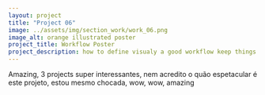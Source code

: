 ```yaml
---
layout: project
title: "Project 06"
image: ../assets/img/section_work/work_06.png
image_alt: orange illustrated poster
project_title: Workflow Poster
project_description: how to define visualy a good workflow keep things linear, organized, step by&nbsp;step.
---
```

Amazing, 3 projects super interessantes, nem acredito o quão espetacular é este projeto, estou mesmo chocada, wow, wow, amazing
